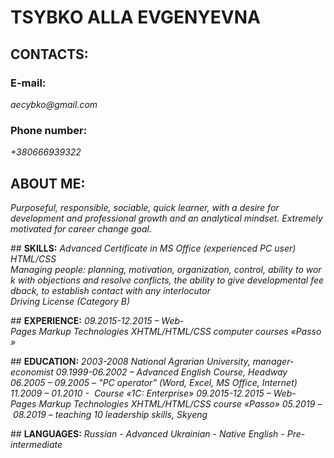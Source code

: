 # **TSYBKO ALLA EVGENYEVNA**
## CONTACTS:
### **E-mail:**
 _aecybko@gmail.com_
### **Phone number:** 
_+380666939322_
## **ABOUT ME:** 
_Purposeful, responsible, sociable, quick learner, with a desire for development and professional growth and an analytical mindset. Extremely motivated for career change goal._

## **SKILLS:**
_Advanced Certificate in MS Office (experienced PC user)_
_HTML/CSS_
_Managing people: planning, motivation, organization, control, ability to work with objections and resolve conflicts, the ability to give developmental feedback, to establish contact with any interlocutor_
_Driving License (Category B)_

## **EXPERIENCE:**
_09.2015-12.2015 – Web-Pages Markup Technologies XHTML/HTML/CSS computer courses «Passo»_

## **EDUCATION:**
_2003-2008 National Agrarian University, manager-economist_
_09.1999-06.2002 – Advanced English Course, Headway_
_06.2005 – 09.2005 – "PC operator" (Word, Excel, MS Office, Internet)_
_11.2009 – 01.2010 -  Course «1С: Enterprise»_
_09.2015-12.2015 – Web-Pages Markup Technologies XHTML/HTML/CSS course «Passo»_
_05.2019 – 08.2019 – teaching 10 leadership skills, Skyeng_

## **LANGUAGES:**
_Russian - Advanced_
_Ukrainian - Native_
_English - Pre-intermediate_



